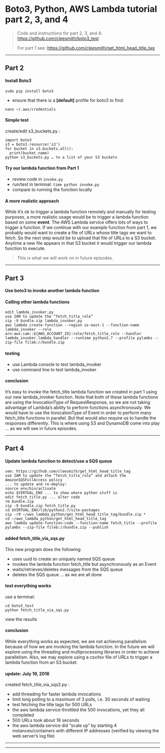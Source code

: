 # Boto3, Python, AWS Lambda tutorial part 2, 3, and 4

> Code and instructions for part 2, 3, and 4:
> https://github.com/cleesmith/boto3_test
>
> For part 1 see:
> https://github.com/cleesmith/get_html_head_title_tag

***

## Part 2

#### Install Boto3
```
sudo pip install boto3
```
* ensure that there is a **[default]** profile for boto3 to find:
```
nano ~/.aws/credentials
```

#### Simple test
create/edit s3_buckets.py :
```
import boto3
s3 = boto3.resource('s3')
for bucket in s3.buckets.all():
  print(bucket.name)
python s3_buckets.py … to a list of your S3 buckets
```

#### Try our lambda function from Part 1
* review code in ```invoke.py```
* run/test in terminal: ```time python invoke.py```
* compare to running the function locally

#### A more realistic approach
While it’s ok to trigger a lambda function remotely and manually for testing purposes,
a more realistic usage would be to trigger a lambda function based on some **event**.
The AWS Lambda service offers lots of ways to trigger a function.
If we continue with our example function from part 1, we probably would want to create
a file of URLs whose title tags we want to fetch.  So the next step would be to upload
that file of URLs to a S3 bucket.  Anytime a new file appears in that S3 bucket it
would trigger our lambda function to execute.

> This is what we will work on in future episodes.

***

## Part 3

#### Use boto3 to invoke another lambda function

#### Calling other lambda functions
```
edit lambda_invoker.py
use IAM to update the “fetch_title_role”
zip -9 bundle.zip lambda_invoker.py
aws lambda create-function --region us-east-1 --function-name lambda_invoker --role arn:aws:iam::${AWS_ACCOUNT_ID}:role/fetch_title_role --handler lambda_invoker.lambda_handler --runtime python2.7 --profile pylambs --zip-file fileb://bundle.zip
```

#### testing
* use Lambda console to test lambda_invoker
* use command line to test lambda_invoker

#### conclusion
It’s easy to invoke the fetch_title lambda function we created in part 1 using our new lambda_invoker function.
Note that both of these lambda functions are using the InvocationType of RequestResponse,
so we are not taking advantage of Lambda’s ability to perform functions asynchronously.
We would have to use the InvocationType of Event in order to perform many fetch_title functions in parallel.
But that would also require us to handle the responses differently.
This is where using S3 and DynamoDB come into play … as we will see in future episodes.

***

## Part 4

#### Update lambda function to detect/use a SQS queue
```
see: https://github.com/cleesmith/get_html_head_title_tag
use IAM to update the “fetch_title_role” and attach the AmazonSQSFullAccess policy
... to update and re-deploy:
source env/bin/activate
echo $VIRTUAL_ENV ... to show where python stuff is
edit fetch_title.py ... alter code
rm bundle.zip
zip -9 bundle.zip fetch_title.py
cd $VIRTUAL_ENV/lib/python2.7/site-packages
zip -r9 ~/aws_lambda_python/get_html_head_title_tag/bundle.zip *
cd ~/aws_lambda_python/get_html_head_title_tag
aws lambda update-function-code --function-name fetch_title --profile pylambs --zip-file fileb://bundle.zip --publish
```

#### added fetch_title_via_sqs.py
This new program does the following:
* uses uuid to create an uniquely named SQS queue
* invokes the lambda function fetch_title but asynchronously as an Event
* waits/retrieves/deletes messages from the SQS queue
* deletes the SQS queue … as we are all done

#### test everything works
use a terminal:
```
cd boto3_test
python fetch_title_via_sqs.py
```
view the results

#### conclusion
While everything works as expected, we are not achieving parallelism because of how we are
invoking the lambda function.  In the future we will explore using the threading and multiprocessing
libraries in order to achieve parallelism.
Also, we may explore using a csv/tsv file of URLs to trigger a lambda function from an S3 bucket.

#### update: July 19, 2016
created fetch_title_via_sqs2.py :
* add threading for faster lambda invocations
* limit long polling to a maximum of 3 polls, i.e. 30 seconds of waiting
* test fetching the title tags for 500 URLs
* the aws lambda service throttled the 500 invocations, yet they all completed
* 500 URLs took about 18 seconds
* the aws lambda service did “scale up” by starting 4 instances/containers with different IP addresses (verified by viewing the web server’s log file)

***
***
